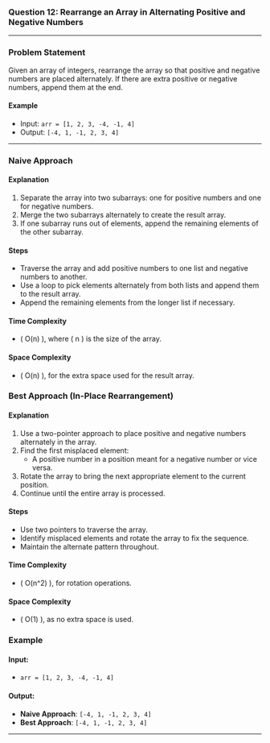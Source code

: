 ### **Question 12: Rearrange an Array in Alternating Positive and Negative Numbers**

---

### **Problem Statement**

Given an array of integers, rearrange the array so that positive and negative numbers are placed alternately. If there are extra positive or negative numbers, append them at the end.

#### **Example**
- Input: `arr = [1, 2, 3, -4, -1, 4]`
- Output: `[-4, 1, -1, 2, 3, 4]`

---

### **Naive Approach**

#### **Explanation**
1. Separate the array into two subarrays: one for positive numbers and one for negative numbers.
2. Merge the two subarrays alternately to create the result array.
3. If one subarray runs out of elements, append the remaining elements of the other subarray.

#### **Steps**
- Traverse the array and add positive numbers to one list and negative numbers to another.
- Use a loop to pick elements alternately from both lists and append them to the result array.
- Append the remaining elements from the longer list if necessary.

#### **Time Complexity**
- \( O(n) \), where \( n \) is the size of the array.

#### **Space Complexity**
- \( O(n) \), for the extra space used for the result array.



### **Best Approach (In-Place Rearrangement)**

#### **Explanation**
1. Use a two-pointer approach to place positive and negative numbers alternately in the array.
2. Find the first misplaced element:
   - A positive number in a position meant for a negative number or vice versa.
3. Rotate the array to bring the next appropriate element to the current position.
4. Continue until the entire array is processed.

#### **Steps**
- Use two pointers to traverse the array.
- Identify misplaced elements and rotate the array to fix the sequence.
- Maintain the alternate pattern throughout.

#### **Time Complexity**
- \( O(n^2) \), for rotation operations.

#### **Space Complexity**
- \( O(1) \), as no extra space is used.


### **Example**

#### **Input**:
- `arr = [1, 2, 3, -4, -1, 4]`

#### **Output**:
- **Naive Approach**: `[-4, 1, -1, 2, 3, 4]`
- **Best Approach**: `[-4, 1, -1, 2, 3, 4]`

---

